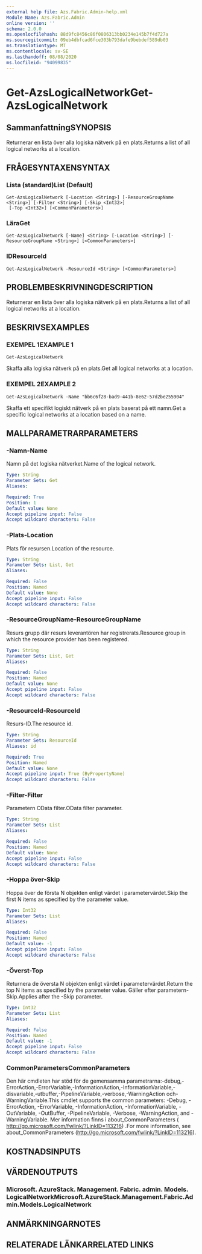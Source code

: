 ```yaml
---
external help file: Azs.Fabric.Admin-help.xml
Module Name: Azs.Fabric.Admin
online version: ''
schema: 2.0.0
ms.openlocfilehash: 88d9fc8456c86f0806313bb0234e145b7f4d727a
ms.sourcegitcommit: 09eb4dbfcad6fce303b793dafe9bebdef589db03
ms.translationtype: MT
ms.contentlocale: sv-SE
ms.lasthandoff: 08/08/2020
ms.locfileid: "94099835"
---
```

# <span data-ttu-id="1d2c8-101">Get-AzsLogicalNetwork</span><span class="sxs-lookup"><span data-stu-id="1d2c8-101">Get-AzsLogicalNetwork</span></span>

## <span data-ttu-id="1d2c8-102">Sammanfattning</span><span class="sxs-lookup"><span data-stu-id="1d2c8-102">SYNOPSIS</span></span>
<span data-ttu-id="1d2c8-103">Returnerar en lista över alla logiska nätverk på en plats.</span><span class="sxs-lookup"><span data-stu-id="1d2c8-103">Returns a list of all logical networks at a location.</span></span>

## <span data-ttu-id="1d2c8-104">FRÅGESYNTAXEN</span><span class="sxs-lookup"><span data-stu-id="1d2c8-104">SYNTAX</span></span>

### <span data-ttu-id="1d2c8-105">Lista (standard)</span><span class="sxs-lookup"><span data-stu-id="1d2c8-105">List (Default)</span></span>
```
Get-AzsLogicalNetwork [-Location <String>] [-ResourceGroupName <String>] [-Filter <String>] [-Skip <Int32>]
 [-Top <Int32>] [<CommonParameters>]
```

### <span data-ttu-id="1d2c8-106">Lära</span><span class="sxs-lookup"><span data-stu-id="1d2c8-106">Get</span></span>
```
Get-AzsLogicalNetwork [-Name] <String> [-Location <String>] [-ResourceGroupName <String>] [<CommonParameters>]
```

### <span data-ttu-id="1d2c8-107">ID</span><span class="sxs-lookup"><span data-stu-id="1d2c8-107">ResourceId</span></span>
```
Get-AzsLogicalNetwork -ResourceId <String> [<CommonParameters>]
```

## <span data-ttu-id="1d2c8-108">PROBLEMBESKRIVNING</span><span class="sxs-lookup"><span data-stu-id="1d2c8-108">DESCRIPTION</span></span>
<span data-ttu-id="1d2c8-109">Returnerar en lista över alla logiska nätverk på en plats.</span><span class="sxs-lookup"><span data-stu-id="1d2c8-109">Returns a list of all logical networks at a location.</span></span>

## <span data-ttu-id="1d2c8-110">BESKRIVS</span><span class="sxs-lookup"><span data-stu-id="1d2c8-110">EXAMPLES</span></span>

### <span data-ttu-id="1d2c8-111">EXEMPEL 1</span><span class="sxs-lookup"><span data-stu-id="1d2c8-111">EXAMPLE 1</span></span>
```
Get-AzsLogicalNetwork
```

<span data-ttu-id="1d2c8-112">Skaffa alla logiska nätverk på en plats.</span><span class="sxs-lookup"><span data-stu-id="1d2c8-112">Get all logical networks at a location.</span></span>

### <span data-ttu-id="1d2c8-113">EXEMPEL 2</span><span class="sxs-lookup"><span data-stu-id="1d2c8-113">EXAMPLE 2</span></span>
```
Get-AzsLogicalNetwork -Name "bb6c6f28-bad9-441b-8e62-57d2be255904"
```

<span data-ttu-id="1d2c8-114">Skaffa ett specifikt logiskt nätverk på en plats baserat på ett namn.</span><span class="sxs-lookup"><span data-stu-id="1d2c8-114">Get a specific logical networks at a location based on a name.</span></span>

## <span data-ttu-id="1d2c8-115">MALLPARAMETRAR</span><span class="sxs-lookup"><span data-stu-id="1d2c8-115">PARAMETERS</span></span>

### <span data-ttu-id="1d2c8-116">-Namn</span><span class="sxs-lookup"><span data-stu-id="1d2c8-116">-Name</span></span>
<span data-ttu-id="1d2c8-117">Namn på det logiska nätverket.</span><span class="sxs-lookup"><span data-stu-id="1d2c8-117">Name of the logical network.</span></span>

```yaml
Type: String
Parameter Sets: Get
Aliases:

Required: True
Position: 1
Default value: None
Accept pipeline input: False
Accept wildcard characters: False
```

### <span data-ttu-id="1d2c8-118">-Plats</span><span class="sxs-lookup"><span data-stu-id="1d2c8-118">-Location</span></span>
<span data-ttu-id="1d2c8-119">Plats för resursen.</span><span class="sxs-lookup"><span data-stu-id="1d2c8-119">Location of the resource.</span></span>

```yaml
Type: String
Parameter Sets: List, Get
Aliases:

Required: False
Position: Named
Default value: None
Accept pipeline input: False
Accept wildcard characters: False
```

### <span data-ttu-id="1d2c8-120">-ResourceGroupName</span><span class="sxs-lookup"><span data-stu-id="1d2c8-120">-ResourceGroupName</span></span>
<span data-ttu-id="1d2c8-121">Resurs grupp där resurs leverantören har registrerats.</span><span class="sxs-lookup"><span data-stu-id="1d2c8-121">Resource group in which the resource provider has been registered.</span></span>

```yaml
Type: String
Parameter Sets: List, Get
Aliases:

Required: False
Position: Named
Default value: None
Accept pipeline input: False
Accept wildcard characters: False
```

### <span data-ttu-id="1d2c8-122">-ResourceId</span><span class="sxs-lookup"><span data-stu-id="1d2c8-122">-ResourceId</span></span>
<span data-ttu-id="1d2c8-123">Resurs-ID.</span><span class="sxs-lookup"><span data-stu-id="1d2c8-123">The resource id.</span></span>

```yaml
Type: String
Parameter Sets: ResourceId
Aliases: id

Required: True
Position: Named
Default value: None
Accept pipeline input: True (ByPropertyName)
Accept wildcard characters: False
```

### <span data-ttu-id="1d2c8-124">-Filter</span><span class="sxs-lookup"><span data-stu-id="1d2c8-124">-Filter</span></span>
<span data-ttu-id="1d2c8-125">Parametern OData filter.</span><span class="sxs-lookup"><span data-stu-id="1d2c8-125">OData filter parameter.</span></span>

```yaml
Type: String
Parameter Sets: List
Aliases:

Required: False
Position: Named
Default value: None
Accept pipeline input: False
Accept wildcard characters: False
```

### <span data-ttu-id="1d2c8-126">-Hoppa över</span><span class="sxs-lookup"><span data-stu-id="1d2c8-126">-Skip</span></span>
<span data-ttu-id="1d2c8-127">Hoppa över de första N objekten enligt värdet i parametervärdet.</span><span class="sxs-lookup"><span data-stu-id="1d2c8-127">Skip the first N items as specified by the parameter value.</span></span>

```yaml
Type: Int32
Parameter Sets: List
Aliases:

Required: False
Position: Named
Default value: -1
Accept pipeline input: False
Accept wildcard characters: False
```

### <span data-ttu-id="1d2c8-128">-Överst</span><span class="sxs-lookup"><span data-stu-id="1d2c8-128">-Top</span></span>
<span data-ttu-id="1d2c8-129">Returnera de översta N objekten enligt värdet i parametervärdet.</span><span class="sxs-lookup"><span data-stu-id="1d2c8-129">Return the top N items as specified by the parameter value.</span></span>
<span data-ttu-id="1d2c8-130">Gäller efter parametern-Skip.</span><span class="sxs-lookup"><span data-stu-id="1d2c8-130">Applies after the -Skip parameter.</span></span>

```yaml
Type: Int32
Parameter Sets: List
Aliases:

Required: False
Position: Named
Default value: -1
Accept pipeline input: False
Accept wildcard characters: False
```

### <span data-ttu-id="1d2c8-131">CommonParameters</span><span class="sxs-lookup"><span data-stu-id="1d2c8-131">CommonParameters</span></span>
<span data-ttu-id="1d2c8-132">Den här cmdleten har stöd för de gemensamma parametrarna:-debug,-ErrorAction,-ErrorVariable,-InformationAction,-InformationVariable,-disvariable,-utbuffer,-PipelineVariable,-verbose,-WarningAction och-WarningVariable.</span><span class="sxs-lookup"><span data-stu-id="1d2c8-132">This cmdlet supports the common parameters: -Debug, -ErrorAction, -ErrorVariable, -InformationAction, -InformationVariable, -OutVariable, -OutBuffer, -PipelineVariable, -Verbose, -WarningAction, and -WarningVariable.</span></span> <span data-ttu-id="1d2c8-133">Mer information finns i about_CommonParameters ( http://go.microsoft.com/fwlink/?LinkID=113216) .</span><span class="sxs-lookup"><span data-stu-id="1d2c8-133">For more information, see about_CommonParameters (http://go.microsoft.com/fwlink/?LinkID=113216).</span></span>

## <span data-ttu-id="1d2c8-134">KOSTNADS</span><span class="sxs-lookup"><span data-stu-id="1d2c8-134">INPUTS</span></span>

## <span data-ttu-id="1d2c8-135">VÄRDEN</span><span class="sxs-lookup"><span data-stu-id="1d2c8-135">OUTPUTS</span></span>

### <span data-ttu-id="1d2c8-136">Microsoft. AzureStack. Management. Fabric. admin. Models. LogicalNetwork</span><span class="sxs-lookup"><span data-stu-id="1d2c8-136">Microsoft.AzureStack.Management.Fabric.Admin.Models.LogicalNetwork</span></span>

## <span data-ttu-id="1d2c8-137">ANMÄRKNINGAR</span><span class="sxs-lookup"><span data-stu-id="1d2c8-137">NOTES</span></span>

## <span data-ttu-id="1d2c8-138">RELATERADE LÄNKAR</span><span class="sxs-lookup"><span data-stu-id="1d2c8-138">RELATED LINKS</span></span>
